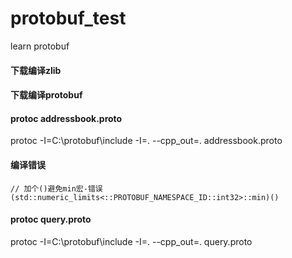 # protobuf_test
learn protobuf

#### 下载编译zlib

#### 下载编译protobuf 

#### protoc addressbook.proto
protoc -I=C:\protobuf\include -I=. --cpp_out=. addressbook.proto

#### 编译错误
```
// 加个()避免min宏-错误
(std::numeric_limits<::PROTOBUF_NAMESPACE_ID::int32>::min)()
```

#### protoc query.proto
protoc -I=C:\protobuf\include -I=. --cpp_out=. query.proto